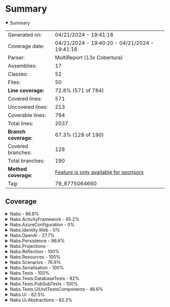 # Summary
<details open><summary>Summary</summary>

|||
|:---|:---|
| Generated on: | 04/21/2024 - 19:41:18 |
| Coverage date: | 04/21/2024 - 19:40:20 - 04/21/2024 - 19:41:16 |
| Parser: | MultiReport (13x Cobertura) |
| Assemblies: | 17 |
| Classes: | 52 |
| Files: | 50 |
| **Line coverage:** | 72.8% (571 of 784) |
| Covered lines: | 571 |
| Uncovered lines: | 213 |
| Coverable lines: | 784 |
| Total lines: | 2037 |
| **Branch coverage:** | 67.3% (128 of 190) |
| Covered branches: | 128 |
| Total branches: | 190 |
| **Method coverage:** | [Feature is only available for sponsors](https://reportgenerator.io/pro) |
| Tag: | 79_8775064660 |

</details>

## Coverage
<details><summary>Nabs - 86.8%</summary>

|**Name**|**Line**|**Branch**|
|:---|---:|---:|
|**Nabs**|**86.8%**|**84.6%**|
|Nabs.NewValueService|66.6%|33.3%|
|Nabs.ValueObject`1|100%|100%|

</details>
<details><summary>Nabs.ActivityFramework - 65.2%</summary>

|**Name**|**Line**|**Branch**|
|:---|---:|---:|
|**Nabs.ActivityFramework**|**65.2%**|**43.7%**|
|Nabs.ActivityFramework.Activity`1|80.5%|65%|
|Nabs.ActivityFramework.ActivityStateValidator`1|42.8%|50%|
|Nabs.ActivityFramework.UiManifest.ActivityStateUiManifest`1|100%||
|Nabs.ActivityFramework.UiManifest.UiManifestResult|100%||
|Nabs.ActivityFramework.Workflow`1|0%|0%|

</details>
<details><summary>Nabs.AzureConfiguration - 0%</summary>

|**Name**|**Line**|**Branch**|
|:---|---:|---:|
|**Nabs.AzureConfiguration**|**0%**|****|
|Nabs.AzureConfiguration.DependencyInversionExtensions|0%||

</details>
<details><summary>Nabs.Identity.Web - 0%</summary>

|**Name**|**Line**|**Branch**|
|:---|---:|---:|
|**Nabs.Identity.Web**|**0%**|****|
|Nabs.Scenarios.DependencyInversionExtensions|0%||

</details>
<details><summary>Nabs.OpenAi - 27.7%</summary>

|**Name**|**Line**|**Branch**|
|:---|---:|---:|
|**Nabs.OpenAi**|**27.7%**|**40.9%**|
|Microsoft.Extensions.Configuration.Binder.SourceGeneration|61.9%|47.3%|
|Nabs.OpenAi.AiClient|33.3%||
|Nabs.OpenAi.Extensions.ChatPromptExtensions|0%|0%|
|Nabs.OpenAi.Extensions.EmbeddingsContentExtensions|0%|0%|
|Nabs.OpenAi.Extensions.SearchEmbeddingsContentExtensions|0%|0%|
|System.Runtime.CompilerServices|0%||

</details>
<details><summary>Nabs.Persistence - 96.6%</summary>

|**Name**|**Line**|**Branch**|
|:---|---:|---:|
|**Nabs.Persistence**|**96.6%**|**95.4%**|
|Nabs.Persistence.BaseDbContext|100%||
|Nabs.Persistence.DependencyInversionExtensions|100%||
|Nabs.Persistence.EntityRepository`1|100%||
|Nabs.Persistence.TenantableDbContext`1|100%|100%|
|Nabs.Persistence.TenantableDbContextFactory`1|87.5%|75%|
|Nabs.Persistence.TenantQueryExtensions|100%||

</details>
<details><summary>Nabs.Projections - </summary>

|**Name**|**Line**|**Branch**|
|:---|---:|---:|
|**Nabs.Projections**|****|****|

</details>
<details><summary>Nabs.Reflection - 100%</summary>

|**Name**|**Line**|**Branch**|
|:---|---:|---:|
|**Nabs.Reflection**|**100%**|**100%**|
|Nabs.Reflection.ReflectionExtensions|100%|100%|

</details>
<details><summary>Nabs.Resources - 100%</summary>

|**Name**|**Line**|**Branch**|
|:---|---:|---:|
|**Nabs.Resources**|**100%**|**100%**|
|Nabs.Resources.EmbeddedResourceLoader|100%|100%|

</details>
<details><summary>Nabs.Scenarios - 76.9%</summary>

|**Name**|**Line**|**Branch**|
|:---|---:|---:|
|**Nabs.Scenarios**|**76.9%**|**100%**|
|Nabs.Scenarios.ApplicationContext|100%||
|Nabs.Scenarios.ScenarioBase`3|60%||
|Nabs.Scenarios.TenantId|100%|100%|

</details>
<details><summary>Nabs.Serialisation - 100%</summary>

|**Name**|**Line**|**Branch**|
|:---|---:|---:|
|**Nabs.Serialisation**|**100%**|**100%**|
|Nabs.Serialisation.DefaultJsonSerializer|100%||
|Nabs.Serialisation.GlobalSettings|100%|100%|

</details>
<details><summary>Nabs.Tests - 100%</summary>

|**Name**|**Line**|**Branch**|
|:---|---:|---:|
|**Nabs.Tests**|**100%**|**100%**|
|Nabs.Tests.Fixtures.ConfigurationTestFixtureBase|100%||
|Nabs.Tests.Fixtures.SimpleTestFixture|100%||
|Nabs.Tests.Fixtures.TestFixtureBase|100%||
|Nabs.Tests.FixtureTestBase`1|100%||
|Nabs.Tests.LoadEnumerableFromJsonDataAttribute`1|100%|100%|
|Nabs.Tests.LoadFromCsvDataAttribute`1|100%|100%|

</details>
<details><summary>Nabs.Tests.DatabaseTests - 82%</summary>

|**Name**|**Line**|**Branch**|
|:---|---:|---:|
|**Nabs.Tests.DatabaseTests**|**82%**|**83.3%**|
|Nabs.Tests.DatabaseTests.DatabaseContainerRunOnce|81%|83.3%|
|Nabs.Tests.DatabaseTests.DatabaseFixtureBase|100%||
|Nabs.Tests.DatabaseTests.DatabaseTestBase`1|100%||

</details>
<details><summary>Nabs.Tests.PubSubTests - 100%</summary>

|**Name**|**Line**|**Branch**|
|:---|---:|---:|
|**Nabs.Tests.PubSubTests**|**100%**|****|
|Nabs.Tests.PubSubTests.KafkaPubSubContainerRunOnce|100%||
|Nabs.Tests.PubSubTests.KafkaPubSubFixtureBase|100%||
|Nabs.Tests.PubSubTests.KafkaPubSubTestBase`1|100%||

</details>
<details><summary>Nabs.Tests.UiUnitTestsComponents - 46.6%</summary>

|**Name**|**Line**|**Branch**|
|:---|---:|---:|
|**Nabs.Tests.UiUnitTestsComponents**|**46.6%**|**33.3%**|
|Nabs.Tests.UiUnitTestsComponents.CustomDivComponent|100%||
|Nabs.Tests.UiUnitTestsComponents.ExampleJsInterop|0%|0%|
|Nabs.Tests.UiUnitTestsComponents.TestMainComponent|68.4%|50%|

</details>
<details><summary>Nabs.Ui - 82.5%</summary>

|**Name**|**Line**|**Branch**|
|:---|---:|---:|
|**Nabs.Ui**|**82.5%**|**60%**|
|Nabs.Ui.ExampleJsInterop|0%|0%|
|Nabs.Ui.Forms.DynamicForm`1|92.3%|66.6%|
|Nabs.Ui.Forms.Footer|100%||
|Nabs.Ui.Forms.FormGroupWrapper|0%||
|Nabs.Ui.Forms.FormInputWrapper|100%||
|Nabs.Ui.Forms.Header|100%||

</details>
<details><summary>Nabs.Ui.Abstractions - 82.3%</summary>

|**Name**|**Line**|**Branch**|
|:---|---:|---:|
|**Nabs.Ui.Abstractions**|**82.3%**|****|
|Nabs.Ui.Abstractions.BlazorUIGroupAttribute|100%||
|Nabs.Ui.Abstractions.BlazorUIHintAttribute|100%||
|Nabs.Ui.Abstractions.BlazorUiMappings|76.9%||

</details>
